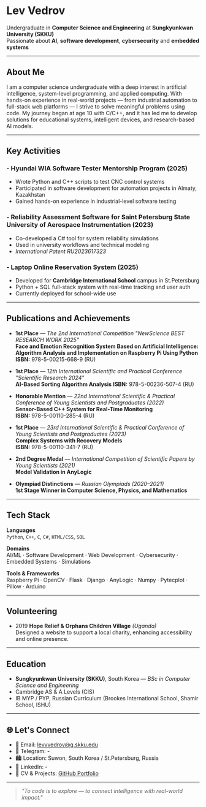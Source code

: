 # Lev Vedrov

Undergraduate in **Computer Science and Engineering** at **Sungkyunkwan University (SKKU)**  
Passionate about **AI**, **software development**, **cybersecurity** and **embedded systems**

---

## About Me

I am a computer science undergraduate with a deep interest in artificial intelligence, system-level programming, and applied computing. With hands-on experience in real-world projects — from industrial automation to full-stack web platforms — I strive to solve meaningful problems using code. My journey began at age 10 with C/C++, and it has led me to develop solutions for educational systems, intelligent devices, and research-based AI models.

---

## Key Activities

### - Hyundai WIA Software Tester Mentorship Program (2025)
- Wrote Python and C++ scripts to test CNC control systems
- Participated in software development for automation projects in Almaty, Kazakhstan
- Gained hands-on experience in industrial-level software testing

### - Reliability Assessment Software for **Saint Petersburg State University of Aerospace Instrumentation** (2023)
- Co-developed a C# tool for system reliability simulations
- Used in university workflows and technical modeling
- *International Patent RU2023617323*

### - Laptop Online Reservation System (2025)
- Developed for **Cambridge International School** campus in St.Petersburg
- Python + SQL full-stack system with real-time tracking and user auth
- Currently deployed for school-wide use

---

## Publications and Achievements

- **1st Place** — *The 2nd International Competition "NewScience BEST RESEARCH WORK 2025"*  
  **Face and Emotion Recognition System Based on Artificial Intelligence: Algorithm Analysis and Implementation on Raspberry Pi Using Python** 
**ISBN:** 978-5-00215-668-9 (RU)

- **1st Place** — *12th International Scientific and Practical Conference "Scientific Research 2024"*  
  **AI-Based Sorting Algorithm Analysis** 
**ISBN:** 978-5-00236-507-4 (RU)

- **Honorable Mention** — *22nd International Scientific & Practical Conference of Young Scientists and Postgraduates (2022)*  
  **Sensor-Based C++ System for Real-Time Monitoring**   
**ISBN:** 978-5-00110-285-4 (RU)

- **1st Place** — *23rd International Scientific & Practical Conference of Young Scientists and Postgraduates (2023)*  
  **Complex Systems with Recovery Models**   
**ISBN:** 978-5-00110-341-7 (RU)

- **2nd Degree Medal** — *International Competition of Scientific Papers by Young Scientists (2021)*  
  **Model Validation in AnyLogic** 

- **Olympiad Distinctions** — *Russian Olympiads (2020–2021)*  
  **1st Stage Winner in Computer Science, Physics, and Mathematics** 

---

## Tech Stack

**Languages**  
`Python`, `C++`, `C`, `C#`, `HTML/CSS`, `SQL`

**Domains**  
AI/ML · Software Development · Web Development · Cybersecurity · Embedded Systems · Simulations

**Tools & Frameworks**  
 Raspberry Pi · OpenCV · Flask · Django · AnyLogic · Numpy · Pytecplot · Pillow · Arduino 

---

## Volunteering

- 2019 **Hope Relief & Orphans Children Village** *(Uganda)*  
  Designed a website to support a local charity, enhancing accessibility and online presence.
---

## Education

- **Sungkyunkwan University (SKKU)**, South Korea — *BSc in Computer Science and Engineering*
- Cambridge AS & A Levels (CIS)  
- IB MYP / PYP, Russian Curriculum (Brookes International School, Shamir School, ISHU)

---

## 🌐 Let's Connect

- 📧 Email: [levvvedrov@g.skku.edu](mailto:levvvedrov@g.skku.edu)  
- 💬 Telegram: -  
- 🏙️ Location: Suwon, South Korea / St.Petersburg, Russia  
- 🔗 LinkedIn: -  
- 📂 CV & Projects: [GitHub Portfolio](https://github.com/LevVedrov)

---

> *"To code is to explore — to connect intelligence with real-world impact."*
